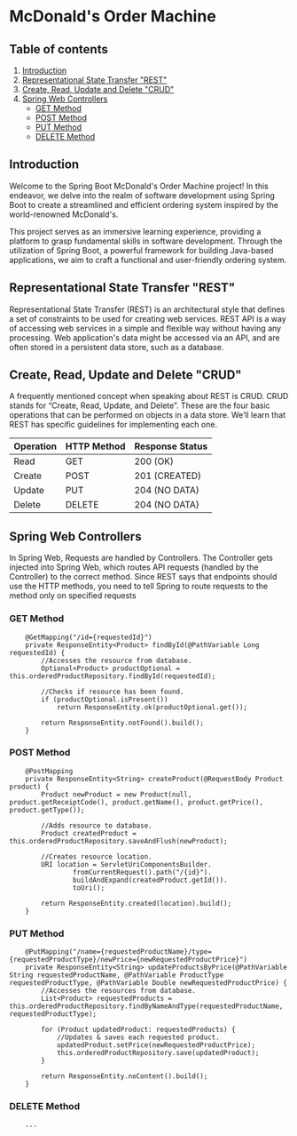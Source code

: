 # McDonald's Order Machine

## Table of contents
1. [Introduction](#introduction)
2. [Representational State Transfer "REST"](#rest)
3. [Create, Read, Update and Delete "CRUD"](#crud)
4. [Spring Web Controllers](#spring_web_controllers)
    - [GET Method](#get_method)
    - [POST Method](#post_method)
    - [PUT Method](#put_method)
    - [DELETE Method](#delete_method)

## Introduction <a name="introduction"></a>
Welcome to the Spring Boot McDonald's Order Machine project! In this endeavor, we delve into the realm of 
software development using Spring Boot to create a streamlined and efficient ordering system inspired by 
the world-renowned McDonald's.

This project serves as an immersive learning experience, providing a platform to grasp fundamental skills 
in software development. Through the utilization of Spring Boot, a powerful framework for building Java-based 
applications, we aim to craft a functional and user-friendly ordering system.

## Representational State Transfer "REST" <a name="rest"></a>
Representational State Transfer (REST) is an architectural style that defines a set of constraints to be used 
for creating web services. REST API is a way of accessing web services in a simple and flexible way without
having any processing. Web application's data might be accessed via an API, and are often stored in a persistent 
data store, such as a database.

## Create, Read, Update and Delete "CRUD" <a name="crud"></a>
A frequently mentioned concept when speaking about REST is CRUD. CRUD stands for “Create, Read, Update, and Delete”.
These are the four basic operations that can be performed on objects in a data store. We’ll learn that REST has 
specific guidelines for implementing each one.

| Operation | HTTP Method | Response Status |
|-----------|-------------|-----------------|
| Read      | GET         | 200 (OK)        |
| Create    | POST        | 201 (CREATED)   |
| Update    | PUT         | 204 (NO DATA)   |
| Delete    | DELETE      | 204 (NO DATA)   |

## Spring Web Controllers <a name="spring_web_controllers"></a>
In Spring Web, Requests are handled by Controllers. The Controller gets injected into Spring Web, which routes API
requests (handled by the Controller) to the correct method. Since REST says that endpoints should use the HTTP 
methods, you need to tell Spring to route requests to the method only on specified requests

### GET Method <a name="get_method"></a>
```
    @GetMapping("/id={requestedId}")
    private ResponseEntity<Product> findById(@PathVariable Long requestedId) {
        //Accesses the resource from database.
        Optional<Product> productOptional = this.orderedProductRepository.findById(requestedId);

        //Checks if resource has been found.
        if (productOptional.isPresent())
            return ResponseEntity.ok(productOptional.get());

        return ResponseEntity.notFound().build();
    }
```

### POST Method <a name="post_method"></a>
```
    @PostMapping
    private ResponseEntity<String> createProduct(@RequestBody Product product) {
        Product newProduct = new Product(null, product.getReceiptCode(), product.getName(), product.getPrice(), product.getType());

        //Adds resource to database.
        Product createdProduct = this.orderedProductRepository.saveAndFlush(newProduct);

        //Creates resource location.
        URI location = ServletUriComponentsBuilder.
                fromCurrentRequest().path("/{id}").
                buildAndExpand(createdProduct.getId()).
                toUri();

        return ResponseEntity.created(location).build();
    }
```

### PUT Method <a name="put_method"></a>
```
    @PutMapping("/name={requestedProductName}/type={requestedProductType}/newPrice={newRequestedProductPrice}")
    private ResponseEntity<String> updateProductsByPrice(@PathVariable String requestedProductName, @PathVariable ProductType requestedProductType, @PathVariable Double newRequestedProductPrice) {
        //Accesses the resources from database.
        List<Product> requestedProducts = this.orderedProductRepository.findByNameAndType(requestedProductName, requestedProductType);

        for (Product updatedProduct: requestedProducts) {
            //Updates & saves each requested product.
            updatedProduct.setPrice(newRequestedProductPrice);
            this.orderedProductRepository.save(updatedProduct);
        }

        return ResponseEntity.noContent().build();
    }
```

### DELETE Method <a name="delete_method"></a>
```
    ...
```
